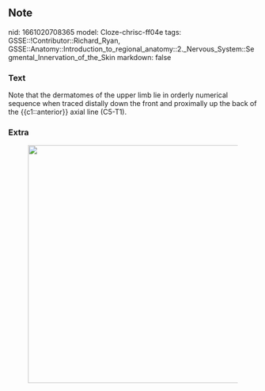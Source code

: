 ## Note
nid: 1661020708365
model: Cloze-chrisc-ff04e
tags: GSSE::!Contributor::Richard_Ryan, GSSE::Anatomy::Introduction_to_regional_anatomy::2._Nervous_System::Segmental_Innervation_of_the_Skin
markdown: false

### Text
<div class='toggle'>
  Note that the dermatomes of the upper limb lie in orderly
  numerical sequence when traced distally down the front and
  proximally up the back of the {{c1::anterior}} axial line
  (C5-T1).
</div>

### Extra
<figure id="49f23e44-b2db-45d1-9724-b844c16ab747" class="image">
  <a href= 
  "Segmental%20Innervation%20of%20the%20Skin%20e218fc1cea564038acdf1e0c547899fa/Untitled%202.png">
  <img style="width:481px" src= 
  "baaa6ae7cc6644ff97c254077402bca9f7d25d6b.png"></a>
</figure>
